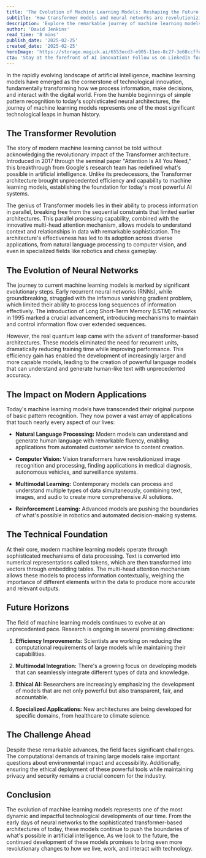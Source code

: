 ```yaml
---
title: 'The Evolution of Machine Learning Models: Reshaping the Future of Artificial Intelligence'
subtitle: 'How transformer models and neural networks are revolutionizing AI technology'
description: 'Explore the remarkable journey of machine learning models, from early neural networks to today''s transformer architectures. Learn how these innovations are reshaping AI applications across industries and what the future holds for this rapidly evolving technology.'
author: 'David Jenkins'
read_time: '8 mins'
publish_date: '2025-02-25'
created_date: '2025-02-25'
heroImage: 'https://storage.magick.ai/6553ecd3-e905-11ee-8c27-3e68ccffeb0f/neural-network-visualization.jpg'
cta: 'Stay at the forefront of AI innovation! Follow us on LinkedIn for daily updates on machine learning breakthroughs and expert insights into the future of artificial intelligence.'
---
```


In the rapidly evolving landscape of artificial intelligence, machine learning models have emerged as the cornerstone of technological innovation, fundamentally transforming how we process information, make decisions, and interact with the digital world. From the humble beginnings of simple pattern recognition to today's sophisticated neural architectures, the journey of machine learning models represents one of the most significant technological leaps in human history.

## The Transformer Revolution

The story of modern machine learning cannot be told without acknowledging the revolutionary impact of the Transformer architecture. Introduced in 2017 through the seminal paper "Attention Is All You Need," this breakthrough from Google's research team has redefined what's possible in artificial intelligence. Unlike its predecessors, the Transformer architecture brought unprecedented efficiency and capability to machine learning models, establishing the foundation for today's most powerful AI systems.

The genius of Transformer models lies in their ability to process information in parallel, breaking free from the sequential constraints that limited earlier architectures. This parallel processing capability, combined with the innovative multi-head attention mechanism, allows models to understand context and relationships in data with remarkable sophistication. The architecture's effectiveness has led to its adoption across diverse applications, from natural language processing to computer vision, and even in specialized fields like robotics and chess gameplay.

## The Evolution of Neural Networks

The journey to current machine learning models is marked by significant evolutionary steps. Early recurrent neural networks (RNNs), while groundbreaking, struggled with the infamous vanishing gradient problem, which limited their ability to process long sequences of information effectively. The introduction of Long Short-Term Memory (LSTM) networks in 1995 marked a crucial advancement, introducing mechanisms to maintain and control information flow over extended sequences.

However, the real quantum leap came with the advent of transformer-based architectures. These models eliminated the need for recurrent units, dramatically reducing training time while improving performance. This efficiency gain has enabled the development of increasingly larger and more capable models, leading to the creation of powerful language models that can understand and generate human-like text with unprecedented accuracy.

## The Impact on Modern Applications

Today's machine learning models have transcended their original purpose of basic pattern recognition. They now power a vast array of applications that touch nearly every aspect of our lives:

- **Natural Language Processing:** Modern models can understand and generate human language with remarkable fluency, enabling applications from automated customer service to content creation.
  
- **Computer Vision:** Vision transformers have revolutionized image recognition and processing, finding applications in medical diagnosis, autonomous vehicles, and surveillance systems.
  
- **Multimodal Learning:** Contemporary models can process and understand multiple types of data simultaneously, combining text, images, and audio to create more comprehensive AI solutions.
  
- **Reinforcement Learning:** Advanced models are pushing the boundaries of what's possible in robotics and automated decision-making systems.

## The Technical Foundation

At their core, modern machine learning models operate through sophisticated mechanisms of data processing. Text is converted into numerical representations called tokens, which are then transformed into vectors through embedding tables. The multi-head attention mechanism allows these models to process information contextually, weighing the importance of different elements within the data to produce more accurate and relevant outputs.

## Future Horizons

The field of machine learning models continues to evolve at an unprecedented pace. Research is ongoing in several promising directions:

1. **Efficiency Improvements:** Scientists are working on reducing the computational requirements of large models while maintaining their capabilities.
   
2. **Multimodal Integration:** There's a growing focus on developing models that can seamlessly integrate different types of data and knowledge.
   
3. **Ethical AI:** Researchers are increasingly emphasizing the development of models that are not only powerful but also transparent, fair, and accountable.
   
4. **Specialized Applications:** New architectures are being developed for specific domains, from healthcare to climate science.

## The Challenge Ahead

Despite these remarkable advances, the field faces significant challenges. The computational demands of training large models raise important questions about environmental impact and accessibility. Additionally, ensuring the ethical deployment of these powerful tools while maintaining privacy and security remains a crucial concern for the industry.

## Conclusion

The evolution of machine learning models represents one of the most dynamic and impactful technological developments of our time. From the early days of neural networks to the sophisticated transformer-based architectures of today, these models continue to push the boundaries of what's possible in artificial intelligence. As we look to the future, the continued development of these models promises to bring even more revolutionary changes to how we live, work, and interact with technology.